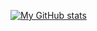 [![My GitHub stats](https://github-readme-stats.vercel.app/api?username=AdrianMosnegutu&show_icons=true&theme=tokyonight)](https://github.com/anuraghazra/github-readme-stats.git)

